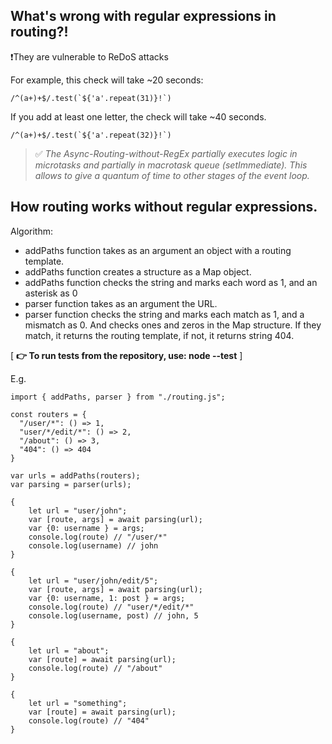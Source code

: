 ## What's wrong with regular expressions in routing?!

❗They are vulnerable to ReDoS attacks

For example, this check will take ~20 seconds:
```
/^(a+)+$/.test(`${'a'.repeat(31)}!`)
```

If you add at least one letter, the check will take ~40 seconds.

```
/^(a+)+$/.test(`${'a'.repeat(32)}!`)
```

> ✅ _The Async-Routing-without-RegEx partially executes logic in microtasks and partially in macrotask queue (setImmediate). This allows to give a quantum of time to other stages of the event loop._

## How routing works without regular expressions.

Algorithm:
- addPaths function takes as an argument an object with a routing template.
- addPaths function creates a structure as a Map object.
- addPaths function checks the string and marks each word as 1, and an asterisk as 0
- parser function takes as an argument the URL.
- parser function checks the string and marks each match as 1, and a mismatch as 0. And checks ones and zeros in the Map structure. If they match, it returns the routing template, if not, it returns string 404.

[ **👉 To run tests from the repository, use: node --test** ]

E.g.

```
import { addPaths, parser } from "./routing.js";

const routers = {
  "/user/*": () => 1,
  "user/*/edit/*": () => 2,
  "/about": () => 3,
  "404": () => 404
}

var urls = addPaths(routers);
var parsing = parser(urls);

{
    let url = "user/john";
    var [route, args] = await parsing(url);
    var {0: username } = args;
    console.log(route) // "/user/*"
    console.log(username) // john
}

{
    let url = "user/john/edit/5";
    var [route, args] = await parsing(url);
    var {0: username, 1: post } = args;
    console.log(route) // "user/*/edit/*"
    console.log(username, post) // john, 5
}

{
    let url = "about";
    var [route] = await parsing(url);
    console.log(route) // "/about"
}

{
    let url = "something";
    var [route] = await parsing(url);
    console.log(route) // "404"
}
```
